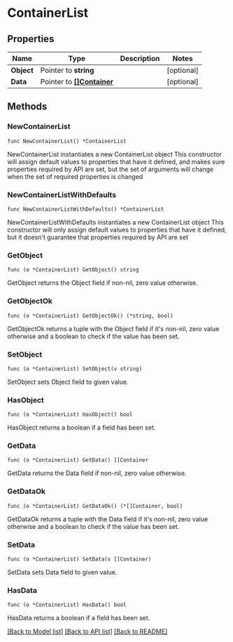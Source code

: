 # ContainerList

## Properties

Name | Type | Description | Notes
------------ | ------------- | ------------- | -------------
**Object** | Pointer to **string** |  | [optional] 
**Data** | Pointer to [**[]Container**](Container.md) |  | [optional] 

## Methods

### NewContainerList

`func NewContainerList() *ContainerList`

NewContainerList instantiates a new ContainerList object
This constructor will assign default values to properties that have it defined,
and makes sure properties required by API are set, but the set of arguments
will change when the set of required properties is changed

### NewContainerListWithDefaults

`func NewContainerListWithDefaults() *ContainerList`

NewContainerListWithDefaults instantiates a new ContainerList object
This constructor will only assign default values to properties that have it defined,
but it doesn't guarantee that properties required by API are set

### GetObject

`func (o *ContainerList) GetObject() string`

GetObject returns the Object field if non-nil, zero value otherwise.

### GetObjectOk

`func (o *ContainerList) GetObjectOk() (*string, bool)`

GetObjectOk returns a tuple with the Object field if it's non-nil, zero value otherwise
and a boolean to check if the value has been set.

### SetObject

`func (o *ContainerList) SetObject(v string)`

SetObject sets Object field to given value.

### HasObject

`func (o *ContainerList) HasObject() bool`

HasObject returns a boolean if a field has been set.

### GetData

`func (o *ContainerList) GetData() []Container`

GetData returns the Data field if non-nil, zero value otherwise.

### GetDataOk

`func (o *ContainerList) GetDataOk() (*[]Container, bool)`

GetDataOk returns a tuple with the Data field if it's non-nil, zero value otherwise
and a boolean to check if the value has been set.

### SetData

`func (o *ContainerList) SetData(v []Container)`

SetData sets Data field to given value.

### HasData

`func (o *ContainerList) HasData() bool`

HasData returns a boolean if a field has been set.


[[Back to Model list]](../README.md#documentation-for-models) [[Back to API list]](../README.md#documentation-for-api-endpoints) [[Back to README]](../README.md)


